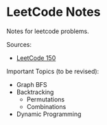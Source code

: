 # LeetCode Notes

Notes for leetcode problems.

Sources:

- [LeetCode 150](https://leetcode.com/studyplan/top-interview-150/)

Important Topics (to be revised):
- Graph BFS
- Backtracking
    - Permutations
    - Combinations
- Dynamic Programming
